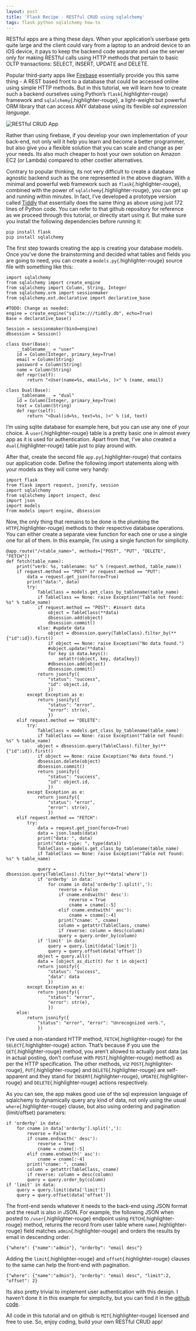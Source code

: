```yaml
---
layout: post
title: 'Flask Recipe - RESTful CRUD using sqlalchemy'
tags: flask python sqlalchemy how-to
---
```


RESTful apps are a thing these days. When your application’s userbase gets quite large and the client could vary from a laptop to an android device to an iOS device, it pays to keep the backend code separate and use the server only for making RESTful calls using HTTP methods that pertain to basic OLTP transactions: SELECT, INSERT, UPDATE and DELETE.<!--more-->

Popular third-party apps like [Firebase](https://en.wikipedia.org/wiki/Firebase#Realtime_Database) essentially provide you this same thing - A REST based front to a database that could be accessed online using simple HTTP methods. But in this tutorial, we will learn how to create such a backend ourselves using Python’s `flask`{.highlighter-rouge} framework and `sqlalchemy`{.highlighter-rouge}, a light-weight but powerful ORM library that can access ANY database using its flexible *sql expression language*.

![RESTful CRUD App](/uploads/old/restful-crud.png)

Rather than using firebase, if you develop your own implementation of your back-end, not only will it help you learn and become a better programmer, but also give you a flexible solution that you can scale and change as per your needs. Its also much cheaper to host your own solution on Amazon EC2 (or Lambda) compared to other costlier alternatives.

Contrary to popular thinking, its not very difficult to create a database agnostic backend such as the one represented in the above diagram. With a minimal and powerful web framework such as `flask`{.highlighter-rouge}, combined with the power of `sqlalchemy`{.highlighter-rouge}, you can get up and running within minutes. In fact, I’ve developed a prototype version called [Tiddly](https://github.com/prahladyeri/tiddly) that essentially does the same thing as above using just 172 lines of Python code. You can refer to that github repository for reference as we proceed through this tutorial, or directly start using it. But make sure you install the following dependencies before running it:

	pip install flask
	pip install sqlalchemy

The first step towards creating the app is creating your database models. Once you’ve done the brainstorming and decided what tables and fields you are going to need, you can create a `models.py`{.highlighter-rouge} source file with something like this:

	import sqlalchemy
	from sqlalchemy import create_engine
	from sqlalchemy import Column, String, Integer
	from sqlalchemy.orm import sessionmaker
	from sqlalchemy.ext.declarative import declarative_base

	#TODO: Change as needed:
	engine = create_engine("sqlite:///tiddly.db", echo=True)
	Base = declarative_base()

	Session = sessionmaker(bind=engine)
	dbsession = Session()

	class User(Base):
		__tablename__ = "user"
		id = Column(Integer, primary_key=True)
		email = Column(String)
		password = Column(String)
		name = Column(String)
		def repr(self):
			return "<User(name=%s, email=%s, )>" % (name, email)
			
	class Dual(Base):
		__tablename__ = "dual"
		id = Column(Integer, primary_key=True)
		text = Column(String)
		def repr(self):
			return "<Dual(id=%s, text=%s, )>" % (id, text)

I’m using sqlite database for example here, but you can use any one of your choice. A `user`{.highlighter-rouge} table is a pretty basic one in almost every app as it is used for authentication. Apart from that, I’ve also created a `dual`{.highlighter-rouge} table just to play around with.

After that, create the second file `app.py`{.highlighter-rouge} that contains our application code. Define the following import statements along with your models as they will come very handy:

	import flask
	from flask import request, jsonify, session
	import sqlalchemy
	from sqlalchemy import inspect, desc
	import json
	import models
	from models import engine, dbsession

Now, the only thing that remains to be done is the plumbing the `HTTP`{.highlighter-rouge} methods to their respective database operations. You can either create a separate view function for each one or use a single one for all of them. In this example, I’m using a single function for simplicity.

	@app.route("/<table_name>", methods=["POST", "PUT", "DELETE", "FETCH"])
	def fetch(table_name):
		print("verb: %s, tablename: %s" % (request.method, table_name))
		if request.method == "POST" or request.method == "PUT":
			data = request.get_json(force=True)
			print("data:", data)
			try:
				TableClass = models.get_class_by_tablename(table_name)
				if TableClass == None: raise Exception("Table not found: %s" % table_name)
				if request.method == "POST": #insert data
					object = TableClass(**data)
					dbsession.add(object)
					dbsession.commit()
				else: #update data
					object = dbsession.query(TableClass).filter_by(**{"id":id}).first()
					if object == None: raise Exception("No data found.")
					#object.update(**data)
					for key in data.keys():
						setattr(object, key, data[key])
					#dbsession.add(object)
					dbsession.commit()
				return jsonify({
					"status": "success",
					"id": object.id,
					})
			except Exception as e:
				return jsonify({
					"status": "error",
					"error": str(e),
					})
		elif request.method == "DELETE":
			try:
				TableClass = models.get_class_by_tablename(table_name)
				if TableClass == None: raise Exception("Table not found: %s" % table_name)
				object = dbsession.query(TableClass).filter_by(**{"id":id}).first()
				if object == None: raise Exception("No data found.")
				dbsession.delete(object)
				dbsession.commit()
				return jsonify({
					"status": "success",
					"id": object.id,
					})
			except Exception as e:
				return jsonify({
					"status": "error",
					"error": str(e),
					})
		elif request.method == "FETCH":
			try:
				data = request.get_json(force=True)
				data = json.loads(data)
				print("data: ", data)
				print("data-type: ", type(data))
				TableClass = models.get_class_by_tablename(table_name)
				if TableClass == None: raise Exception("Table not found: %s" % table_name)
				
				query = dbsession.query(TableClass).filter_by(**data['where'])
				if 'orderby' in data:
					for cname in data['orderby'].split(','):
						reverse = False
						if cname.endswith(' desc'):
							reverse = True
							cname = cname[:-5]
						elif cname.endswith(' asc'):
							cname = cname[:-4]
						print("cname: ", cname)
						column = getattr(TableClass, cname)
						if reverse: column = desc(column)
						query = query.order_by(column)
				if 'limit' in data:
					query = query.limit(data['limit'])
					query = query.offset(data['offset'])
				object = query.all()
				data = [object_as_dict(t) for t in object]
				return jsonify({
					"status": "success", 
					"data": data
					})
			except Exception as e:
				return jsonify({
					"status": "error",
					"error": str(e),
					})
		else:
			return jsonify({
				"status": "error", "error": "Unrecognized verb.",
				})

I’ve used a non-standard HTTP method, `FETCH`{.highlighter-rouge} for the `SELECT`{.highlighter-rouge} action. That’s because if you use the `GET`{.highlighter-rouge} method, you aren’t allowed to actually post data (as in actual posting, don’t confuse with `POST`{.highlighter-rouge} method) as per the HTTP specification. The other methods, viz `POST`{.highlighter-rouge}, `PUT`{.highlighter-rouge} and `DELETE`{.highlighter-rouge} are self-apparent and they stand for `INSERT`{.highlighter-rouge}, `UPDATE`{.highlighter-rouge} and `DELETE`{.highlighter-rouge} actions respectively.

As you can see, the app makes good use of the sql expression language of sqlalchemy to dynamically query any kind of data, not only using the usual `where`{.highlighter-rouge} clause, but also using ordering and pagination (limit/offset) parameters:

	if 'orderby' in data:
		for cname in data['orderby'].split(','):
			reverse = False
			if cname.endswith(' desc'):
				reverse = True
				cname = cname[:-5]
			elif cname.endswith(' asc'):
				cname = cname[:-4]
			print("cname: ", cname)
			column = getattr(TableClass, cname)
			if reverse: column = desc(column)
			query = query.order_by(column)
	if 'limit' in data:
		query = query.limit(data['limit'])
		query = query.offset(data['offset'])

The front-end sends whatever it needs to the back-end using JSON format and the result is also in JSON. For example, the following JSON when posted to `/user`{.highlighter-rouge} endpoint using `FETCH`{.highlighter-rouge} method, returns the record from user table where `name`{.highlighter-rouge} field matches `admin`{.highlighter-rouge} and orders the results by email in descending order.

	{"where": {"name":"admin"}, "orderby": "email desc"}

Adding the `limit`{.highlighter-rouge} and `offset`{.highlighter-rouge} clauses to the same can help the front-end with pagination.

	{"where": {"name":"admin"}, "orderby": "email desc", "limit":2, "offset": 2}

Its also pretty trivial to implement user authentication with this design. I haven’t done it in this example for simplicity, but you can find it in the [github code](https://github.com/prahladyeri/tiddly).

All code in this tutorial and on github is `MIT`{.highlighter-rouge} licensed and free to use. So, enjoy coding, build your own RESTful CRUD app!